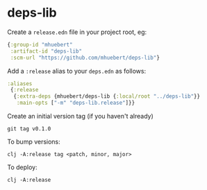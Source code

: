 # deps-lib

Create a `release.edn` file in your project root, eg:

```clj
{:group-id "mhuebert"
 :artifact-id "deps-lib"
 :scm-url "https://github.com/mhuebert/deps-lib"}
```

Add a `:release` alias to your `deps.edn` as follows:

```clj
:aliases
 {:release
  {:extra-deps {mhuebert/deps-lib {:local/root "../deps-lib"}}
   :main-opts ["-m" "deps-lib.release"]}}
```

Create an initial version tag (if you haven't already)

```
git tag v0.1.0
```

To bump versions:
```
clj -A:release tag <patch, minor, major>
```

To deploy:
```
clj -A:release
```